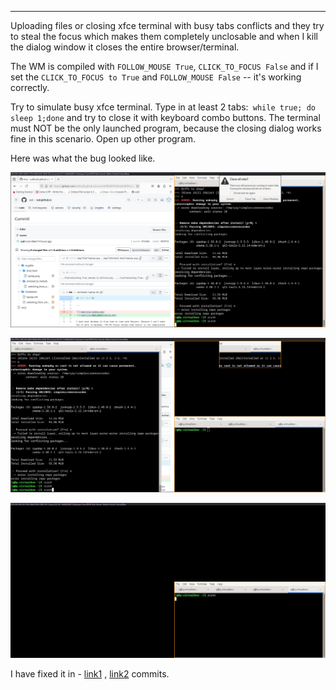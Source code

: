 
---

Uploading files or closing xfce terminal with busy tabs conflicts and they try to steal the focus which makes them completely unclosable and when I kill the dialog window it closes the entire browser/terminal.

The WM is compiled with `FOLLOW_MOUSE True`, `CLICK_TO_FOCUS False` and if I set the `CLICK_TO_FOCUS to True` and `FOLLOW_MOUSE False` -- it's working correctly.

Try to simulate busy xfce terminal. Type in at least 2 tabs:` while true; do sleep 1;done` and try to close it with keyboard combo buttons. The terminal must NOT be the only launched program, because the closing dialog works fine in this scenario. Open up other program.

Here was what the bug looked like.

![](img/file/fixing_hellxcb_bug/1.png)

![](img/file/fixing_hellxcb_bug/2.png)

![](img/file/fixing_hellxcb_bug/3.png)

I have fixed it in - [link1](https://github.com/su8/hellxcb/commit/5b91d54be7fbd8d195d462428eaaeb4cc8a2832f)  , [link2](https://github.com/su8/hellxcb/commit/0c1b4f8def3c30e1cb25ae8b09a619cdfb65274a) commits.
